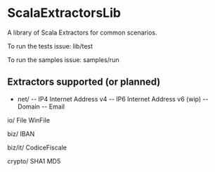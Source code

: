 ScalaExtractorsLib
==================

A library of Scala Extractors for common scenarios.

To run the tests issue:
	lib/test

To run the samples issue:
	samples/run

Extractors supported (or planned)
---------------------------------

- net/
-- IP4		Internet Address v4
-- IP6		Internet Address v6 (wip)
-- Domain
-- Email

io/
	File
	WinFile

biz/
	IBAN
	
biz/it/
	CodiceFiscale

crypto/
	SHA1
	MD5
